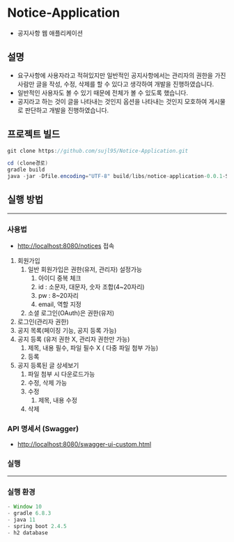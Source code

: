 # Notice-Application

- 공지사항 웹 애플리케이션

## 설명

- 요구사항에 사용자라고 적혀있지만 일반적인 공지사항에서는 관리자의 권한을 가진 사람만 글을 작성, 수정, 삭제를 할 수 있다고 생각하여 개발을 진행하였습니다.
- 일반적인 사용자도 볼 수 있기 때문에 전체가 볼 수 있도록 했습니다.
- 공지라고 하는 것이 글을 나타내는 것인지 옵션을 나타내는 것인지 모호하여 게시물로 판단하고 개발을 진행하였습니다.

## 프로젝트 빌드

```java
git clone https://github.com/sujl95/Notice-Application.git

cd (clone경로) 
gradle build
java -jar -Dfile.encoding="UTF-8" build/libs/notice-application-0.0.1-SNAPSHOT.jar
```

## 실행 방법

---

### 사용법

- [http://localhost:8080/notices](http://localhost:8080/notices) 접속
1. 회원가입
    1. 일반 회원가입은 권한(유저, 관리자) 설정가능
        1. 아이디 중복 체크
        2. id : 소문자, 대문자, 숫자 조합(4~20자리)
        3. pw : 8~20자리
        4. email, 역할 지정
    2. 소셜 로그인(OAuth)은 권한(유저)
2. 로그인(관리자 권한)
3. 공지 목록(페이징 기능, 공지 등록 가능)
4. 공지 등록 (유저 권한 X, 관리자 권한만 가능)
    1. 제목, 내용 필수, 파일 필수 X ( 다중 파일 첨부 가능)
    2. 등록
5. 공지 등록된 글 상세보기
    1. 파일 첨부 시 다운로드가능
    2. 수정, 삭제 가능
    3. 수정
        1. 제목, 내용 수정
    4. 삭제

### API 명세서 (Swagger)

- [http://localhost:8080/swagger-ui-custom.html](http://localhost:8080/swagger-ui-custom.html)

### 실행

---

### 실행 환경

```java
- Window 10 
- gradle 6.8.3
- java 11
- spring boot 2.4.5
- h2 database
```